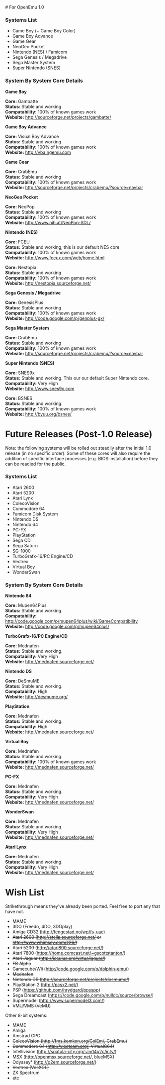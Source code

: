 <br>
# For OpenEmu 1.0 

### Systems List<br>

* Game Boy (+ Game Boy Color)
* Game Boy Advance
* Game Gear
* NeoGeo Pocket
* Nintendo (NES) / Famicom
* Sega Genesis / Megadrive
* Sega Master System
* Super Nintendo (SNES)

### System By System Core Details<br>

**Game Boy**<br>

**Core:** Gambatte<br>
**Status:** Stable and working<br>
**Compatability:** 100% of known games work<br>
**Website:** http://sourceforge.net/projects/gambatte/<br>



**Game Boy Advance**<br>

**Core:** Visual Boy Advance<br>
**Status:** Stable and working<br>
**Compatability:** 100% of known games work<br>
**Website:** http://vba.ngemu.com<br>



**Game Gear**<br>

**Core:** CrabEmu<br>
**Status:** Stable and working<br>
**Compatability:** 100% of known games work<br>
**Website:** http://sourceforge.net/projects/crabemu/?source=navbar<br>



**NeoGeo Pocket**<br>

**Core:** NeoPop<br>
**Status:** Stable and working<br>
**Compatability:** 100% of known games work<br>
**Website:** http://www.nih.at/NeoPop-SDL/<br>



**Nintendo (NES)**<br>

**Core:** FCEU<br>
**Status:** Stable and working, this is our default NES core<br>
**Compatability:** 100% of known games work<br>
**Website:** http://www.fceux.com/web/home.html<br>

**Core:** Nestopia<br>
**Status:** Stable and working<br>
**Compatability:** 100% of known games work<br>
**Website:** http://nestopia.sourceforge.net/<br>



**Sega Genesis / Megadrive**<br>

**Core:** GenesisPlus<br>
**Status:** Stable and working<br>
**Compatability:** 100% of known games work<br>
**Website:** http://code.google.com/p/genplus-gx/<br>



**Sega Master System**<br>

**Core:** CrabEmu<br>
**Status:** Stable and working<br>
**Compatability:** 100% of known games work<br>
**Website:** http://sourceforge.net/projects/crabemu/?source=navbar<br>



**Super Nintendo (SNES)**<br>

**Core:** SNES9x<br>
**Status:** Stable and working. This our our default Super Nintendo core.<br>
**Compatability:** Very High<br>
**Website:** http://www.snes9x.com<br>

**Core:** BSNES<br>
**Status:** Stable and working.<br>
**Compatability:** 100% of known games work<br>
**Website:** http://byuu.org/bsnes/<br>


# Future Releases (Post-1.0 Release)

Note: the following systems will be rolled out steadily after the initial 1.0 release (in no specific order). Some of these cores will also require the addition of specific interface processes (e.g. BIOS installation) before they can be readied for the public. 

### Systems List<br>

* Atari 2600
* Atari 5200
* Atari Lynx
* ColecoVision
* Commodore 64
* Famicom Disk System
* Nintendo DS
* Nintendo 64
* PC-FX
* PlayStation
* Sega CD
* Sega Saturn
* SG-1000
* TurboGrafx-16/PC Engine/CD
* Vectrex
* Virtual Boy
* WonderSwan


### System By System Core Details<br>

**Nintendo 64**<br>

**Core:** Mupen64Plus<br>
**Status:** Stable and working.<br>
**Compatability:** http://code.google.com/p/mupen64plus/wiki/GameCompatibility<br>
**Website:** http://code.google.com/p/mupen64plus/<br>



**TurboGrafx-16/PC Engine/CD**<br>

**Core:** Mednafen<br>
**Status:** Stable and working.<br>
**Compatability:** Very High<br>
**Website:** http://mednafen.sourceforge.net/<br>



**Nintendo DS**<br>

**Core:** DeSmuME<br>
**Status:** Stable and working.<br>
**Compatability:** High<br>
**Website:** http://desmume.org/<br>



**PlayStation**<br>

**Core:** Mednafen<br>
**Status:** Stable and working.<br>
**Compatability:** High<br>
**Website:** http://mednafen.sourceforge.net/<br>



**Virtual Boy**<br>

**Core:** Mednafen<br>
**Status:** Stable and working.<br>
**Compatability:** 100% of known games work<br>
**Website:** http://mednafen.sourceforge.net/<br>



**PC-FX**<br>

**Core:** Mednafen<br>
**Status:** Stable and working.<br>
**Compatability:** Very High<br>
**Website:** http://mednafen.sourceforge.net/<br>



**WonderSwan**<br>

**Core:** Mednafen<br>
**Status:** Stable and working.<br>
**Compatability:** Very High<br>
**Website:** http://mednafen.sourceforge.net/<br>



**Atari Lynx**<br>

**Core:** Mednafen<br>
**Status:** Stable and working.<br>
**Compatability:** Very High<br>
**Website:** http://mednafen.sourceforge.net/<br>

# Wish List

Strikethrough means they've already been ported. Feel free to port any that have not.

* MAME
* 3DO (Freedo, 4DO, 3DOplay)
* Amiga CD32 (http://fengestad.no/wp/fs-uae)
* <s>Atari 2600 (http://stella.sourceforge.net/ or http://www.whimsey.com/z26/)</s>
* <s>Atari 5200 (http://atari800.sourceforge.net/)</s>
* Atari 7800 (https://home.comcast.net/~gscottstanton/)
* <s>Atari Jaguar (http://icculus.org/virtualjaguar/)</s>
* <s>FB Alpha</s>
* Gamecube/Wii (http://code.google.com/p/dolphin-emu/)
* <s>Mednafen</s>
* <s>Nintendo DS (http://sourceforge.net/projects/desmume/)</s>
* PlayStation 2 (http://pcsx2.net/)
* PSP (https://github.com/hrydgard/ppsspp)
* Sega Dreamcast (https://code.google.com/p/nulldc/source/browse/)
* Supermodel (http://www.supermodel3.com/)
* <s>VMU/VMS (VeMU)</s>

Other 8-bit systems:
* MAME
* Amiga
* Amstrad CPC
* <s>ColecoVision (http://fms.komkon.org/ColEm/, CrabEmu)</s>
* <s>Commodore 64 (http://viceteam.org/, VirtualC64)</s>
* Intellivision (http://spatula-city.org/~im14u2c/intv/)
* MSX (http://openmsx.sourceforge.net/, blueMSX)
* Odyssey² (http://o2em.sourceforge.net/)
* <s>Vectrex (VecXGL)</s>
* ZX Spectrum
* etc